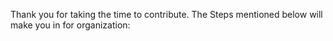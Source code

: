 Thank you for taking the time to contribute. The Steps mentioned below will make you in for organization:
